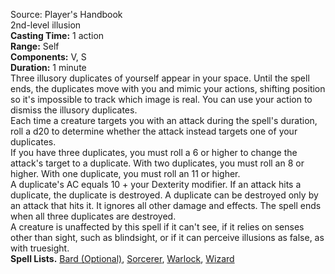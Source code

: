 Source: Player's Handbook  
2nd-level illusion  
**Casting Time:** 1 action  
**Range:** Self  
**Components:** V, S  
**Duration:** 1 minute  
Three illusory duplicates of yourself appear in your space. Until the spell ends, the duplicates move with you and mimic your actions, shifting position so it's impossible to track which image is real. You can use your action to dismiss the illusory duplicates.  
Each time a creature targets you with an attack during the spell's duration, roll a d20 to determine whether the attack instead targets one of your duplicates.  
If you have three duplicates, you must roll a 6 or higher to change the attack's target to a duplicate. With two duplicates, you must roll an 8 or higher. With one duplicate, you must roll an 11 or higher.  
A duplicate's AC equals 10 + your Dexterity modifier. If an attack hits a duplicate, the duplicate is destroyed. A duplicate can be destroyed only by an attack that hits it. It ignores all other damage and effects. The spell ends when all three duplicates are destroyed.  
A creature is unaffected by this spell if it can't see, if it relies on senses other than sight, such as blindsight, or if it can perceive illusions as false, as with truesight.  
**Spell Lists.** [Bard (Optional)](../Spell%20Lists/Bard%20Spell%20List.md), [Sorcerer](../Spell%20Lists/Sorcerer%20Spell%20List.md), [Warlock](../Spell%20Lists/Warlock%20Spell%20List.md), [Wizard](../Spell%20Lists/Wizard%20Spell%20List.md)
